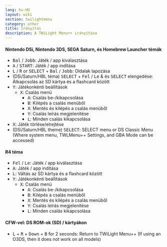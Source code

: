 ```yaml
---
lang: hu-HU
layout: wiki
section: twilightmenu
category: other
title: Irányítás
description: A TWiLight Menu++ irányítása
---
```


#### Nintendo DSi, Nintendo 3DS, SEGA Saturn, és Homebrew Launcher témák
- <kbd>Bal</kbd> / <kbd>Jobb</kbd>: Játék / app kiválasztása
- <kbd class="face">A</kbd> / <kbd>START</kbd>: Játék / app indítása
- <kbd class="l">L</kbd> / <kbd class="r">R</kbd> or <kbd>SELECT</kbd> + <kbd>Bal</kbd> / <kbd>Jobb</kbd>: Oldalak lapozása
- (DSi/Saturn/HBL téma) <kbd>SELECT</kbd> + <kbd>Fel</kbd> / <kbd>Le</kbd> & és <kbd>SELECT</kbd> elengedése: Átkapcsolás az SD kártya és a flashcard között
- <kbd class="face">Y</kbd>: Játékonkénti beállítások
   - <kbd class="face">X</kbd>: Csalás menü
      - <kbd class="face">A</kbd>: Csalás be-/kikapcsolása
      - <kbd class="face">B</kbd>: Kilépés a csalás menüből
      - <kbd class="face">X</kbd>: Mentés és kilépés a csalás menüből
      - <kbd class="face">Y</kbd>: Csalás leírás megjelenítése
      - <kbd class="l">L</kbd>: Minden csalás kikapcsolása
- <kbd class="face">X</kbd>: Játék törlése/elrejtése
- (DSi/Saturn/HBL theme) <kbd>SELECT</kbd>: SELECT menu or DS Classic Menu (Where system menu, TWLMenu++ Settings, and GBA Mode can be accessed)

#### R4 téma
- <kbd>Fel</kbd> / <kbd>Le</kbd>: Játék / app kiválasztása
- <kbd class="face">A</kbd>: Játék / app indítása
- <kbd class="l">L</kbd>: Váltás az SD kártya és a flashcard között
- <kbd class="face">Y</kbd>: Játékonkénti beállítások
   - <kbd class="face">X</kbd>: Csalás menü
      - <kbd class="face">A</kbd>: Csalás be-/kikapcsolása
      - <kbd class="face">B</kbd>: Kilépés a csalás menüből
      - <kbd class="face">X</kbd>: Mentés és kilépés a csalás menüből
      - <kbd class="face">Y</kbd>: Csalás leírás megjelenítése
      - <kbd class="l">L</kbd>: Minden csalás kikapcsolása

#### CFW-vel: DS ROM-ok (SD) / kártyákon
- <kbd class="l">L</kbd> + <kbd class="r">R</kbd> + <kbd>Down</kbd> + <kbd class="face">B</kbd> for 2 seconds: Return to TWiLight Menu++ (If using an O3DS, then it does not work on all models)
